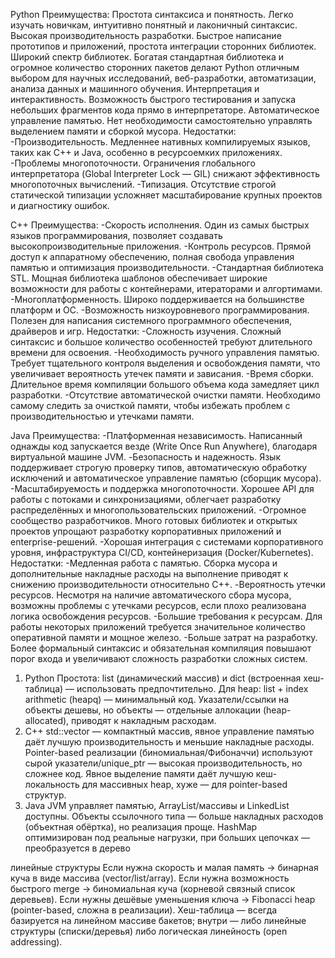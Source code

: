 Python
Преимущества:
Простота синтаксиса и понятность. Легко изучать новичкам, интуитивно понятный и лаконичный синтаксис.
Высокая производительность разработки. Быстрое написание прототипов и приложений, простота интеграции сторонних библиотек.
Широкий спектр библиотек. Богатая стандартная библиотека и огромное количество сторонних пакетов делают Python отличным выбором для научных исследований, веб-разработки, автоматизации, анализа данных и машинного обучения.
Интерпретация и интерактивность. Возможность быстрого тестирования и запуска небольших фрагментов кода прямо в интерпретаторе.
Автоматическое управление памятью. Нет необходимости самостоятельно управлять выделением памяти и сборкой мусора.
Недостатки:
-Производительность. Медленнее нативных компилируемых языков, таких как C++ и Java, особенно в ресурсоемких приложениях.
-Проблемы многопоточности. Ограничения глобального интерпретатора (Global Interpreter Lock — GIL) снижают эффективность многопоточных вычислений.
-Типизация. Отсутствие строгой статической типизации усложняет масштабирование крупных проектов и диагностику ошибок.

C++
Преимущества:
-Скорость исполнения. Один из самых быстрых языков программирования, позволяет создавать высокопроизводительные приложения.
-Контроль ресурсов. Прямой доступ к аппаратному обеспечению, полная свобода управления памятью и оптимизация производительности.
-Стандартная библиотека STL. Мощная библиотека шаблонов обеспечивает широкие возможности для работы с контейнерами, итераторами и алгортимами.
-Многоплатформенность. Широко поддерживается на большинстве платформ и ОС.
-Возможность низкоуровневого программирования. Полезен для написания системного программного обеспечения, драйверов и игр.
Недостатки:
-Сложность изучения. Сложный синтаксис и большое количество особенностей требуют длительного времени для освоения.
-Необходимость ручного управления памятью. Требует тщательного контроля выделения и освобождения памяти, что увеличивает вероятность утечек памяти и зависания.
-Время сборки. Длительное время компиляции большого объема кода замедляет цикл разработки.
-Отсутствие автоматической очистки памяти. Необходимо самому следить за очисткой памяти, чтобы избежать проблем с производительностью и утечками памяти.

Java
Преимущества:
-Платформенная независимость. Написанный однажды код запускается везде (Write Once Run Anywhere), благодаря виртуальной машине JVM.
-Безопасность и надежность. Язык поддерживает строгую проверку типов, автоматическую обработку исключений и автоматическое управление памятью (сборщик мусора).
-Масштабируемость и поддержка многопоточности. Хорошее API для работы с потоками и синхронизациями, облегчает разработку распределённых и многопользовательских приложений.
-Огромное сообщество разработчиков. Много готовых библиотек и открытых проектов упрощают разработку корпоративных приложений и enterprise-решений.
-Хорошая интеграция с системами корпоративного уровня, инфраструктура CI/CD, контейнеризация (Docker/Kubernetes).
Недостатки:
-Медленная работа с памятью. Сборка мусора и дополнительные накладные расходы на выполнение приводят к снижению производительности относительно C++.
-Вероятность утечки ресурсов. Несмотря на наличие автоматического сбора мусора, возможны проблемы с утечками ресурсов, если плохо реализована логика освобождения ресурсов.
-Большие требования к ресурсам. Для работы некоторых приложений требуется значительное количество оперативной памяти и мощное железо.
-Больше затрат на разработку. Более формальный синтаксис и обязательная компиляция повышают порог входа и увеличивают сложность разработки сложных систем.

 1. Python
Простота: list (динамический массив) и dict (встроенная хеш-таблица) — использовать предпочтительно.
Для heap: list + index arithmetic (heapq) — минимальный код.
Указатели/ссылки на объекты дешевы, но объекты — отдельные аллокации (heap-allocated), приводят к накладным расходам.
 2. C++
std::vector — компактный массив, явное управление памятью даёт лучшую производительность и меньшие накладные расходы.
Pointer-based реализации (биномиальная/Фибоначчи) используют сырой указатели/unique_ptr — высокая производительность, но сложнее код.
Явное выделение памяти даёт лучшую кеш-локальность для массивных heap, хуже — для pointer-based структур.
 3. Java
JVM управляет памятью, ArrayList/массивы и LinkedList доступны.
Объекты ссылочного типа — больше накладных расходов (объектная обёртка), но реализация проще.
HashMap оптимизирован под реальные нагрузки, при больших цепочках — преобразуется в дерево

 линейные структуры
 Если нужна скорость и малая память → бинарная куча в виде массива (vector/list/array).
 Если нужна возможность быстрого merge → биномиальная куча (корневой связный список деревьев).
 Если нужны дешёвые уменьшения ключа → Fibonacci heap (pointer-based, сложна в реализации).
 Хеш-таблица — всегда базируется на линейном массиве бакетов; внутри — либо линейные структуры (списки/деревья) либо логическая линейность (open addressing).
